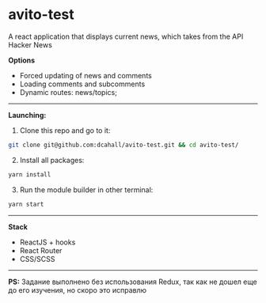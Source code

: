 # avito-test
A react application that displays current news, which takes from the API Hacker News


**Options**
- Forced updating of news and comments
- Loading comments and subcomments
- Dynamic routes: news/topics;
____
**Launching:**
1. Clone this repo and go to it:
``` sh
git clone git@github.com:dcahall/avito-test.git && cd avito-test/
```
2. Install all packages:
``` sh
yarn install
```
3. Run the module builder in other terminal:
``` sh
yarn start
```
____
**Stack**
- ReactJS + hooks
- React Router
- CSS/SCSS
___
**PS:**
Задание выполнено без использования Redux, так как не дошел еще до его изучения, но скоро это исправлю
